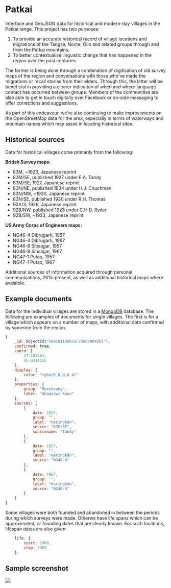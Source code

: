 # Patkai
Interface and GeoJSON data for historical and modern-day villages in the Patkai range. This project has two purposes:

1. To provide an accurate historical record of village locations and migrations of the Tangsa, Nocte, Ollo and related groups through and from the Patkai mountains.
2. To better contextualise linguistic change that has happened in the region over the past centuries.

The former is being done through a combination of digitisation of old survey maps of the region and conversations with those who've made the migrations or recall stories from their elders. Through this, the latter will be beneficial in providing a clearer indication of when and where language contact has occurred between groups. Members of the communities are also able to get in touch digitally over Facebook or on-side messaging to offer corrections and suggestions.

As part of this endeavour, we're also continuing to make improvements on the OpenStreetMap data for the area, especially in terms of waterways and mountain names which may assist in locating historical sites.

## Historical sources

Data for historical villages come primarily from the following:

**British Survey maps:**
* 83M, ~1923, Japanese reprint
* 83M/SE, published 1927 under E.A. Tandy
* 83M/SE, 1927, Japanese reprint
* 83N/NE, published 1934 under H.J. Couchman
* 83N/NW, ~1930, Japanese reprint
* 83N/SE, published 1930 under R.H. Thomas
* 92A/3, 1926, Japanese reprint
* 92B/NW, published 1923 under C.H.D. Ryder
* 92B/SW, ~1923, Japanese reprint

**US Army Corps of Engineers maps:**
* NG46-4 Dibrugarh, 1957
* NG46-4 Dibrugarh, 1967
* NG46-8 Sibsagar, 1957
* NG46-8 Sibsagar, 1967
* NG47-1 Putao, 1957
* NG47-1 Putao, 1967

Additional sources of information acquired through personal communications, 2015-present, as well as additional historical maps where avaialble.

## Example documents
Data for the individual villages are stored in a [MongoDB](https://www.mongodb.com/) database. The following are examples of documents for single villages. The first is for a village which appears on a number of maps, with additional data confirmed by someone from the region.

```javascript
{
    _id: ObjectId("58918113ebcacc3e0c0041b1"),
    confirmed: true,
    coord: [
        27.101463,
        95.9314155
    ],
    display: {
        color: "rgba(0,0,0,0.4)"
    },
    properties: {
        group: "Mueshaung",
        label: "Ghaqsawz Kanx"
    },
    sources: [
        {
            date: 1927,
            group: "",
            label: "Hasingkān",
            source: "83M/SE",
            sourcename: "Tandy"
        },
        {
            date: 1957,
            group: "",
            label: "Hasingkān",
            source: "NG46-4"
        },
        {
            date: 1967,
            group: "",
            label: "Hasingkān",
            source: "NG46-4"
        }
    ]
}
```

Some villages were both founded and abandoned in between the periods during which surveys were made. Otherws have life spans which can be approximated, or founding dates that are clearly known. For such locations, lifespan dates are also given:

```javascript
    life: {
        start: 1960,
        stop: 1985
    },
```

## Sample screenshot
![](http://phonemica.net/github/patkai.jpg)
